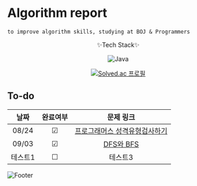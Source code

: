 # Algorithm report
    to improve algorithm skills, studying at BOJ & Programmers

<div style="text-align: center;">
✨Tech Stack✨

![Java](https://img.shields.io/badge/java-%23ED8B00.svg?style=for-the-badge&logo=java&logoColor=white)


[![Solved.ac
프로필](http://mazassumnida.wtf/api/v2/generate_badge?boj=abovenormal5023)](https://solved.ac/abovenormal5023)

</div>

## To-do


|  날짜   |  완료여부   |                                        문제 링크                                        |
|:-----:|:-------:|:-----------------------------------------------------------------------------------:|
| 08/24 | &#9745; | [프로그래머스 성격유형검사하기](https://school.programmers.co.kr/learn/courses/30/lessons/118666) |  
| 09/03 | &#9745; |                                    [DFS와 BFS](https://www.acmicpc.net/problem/1260)                                     |
| 테스트1  | &#9744; |                                        테스트3                                         |


[//]: # (&#9744; 체크 x )
[//]: # (&#9745; 체크 o)



![Footer](https://capsule-render.vercel.app/api?type=waving&color=auto&height=200&section=footer)
